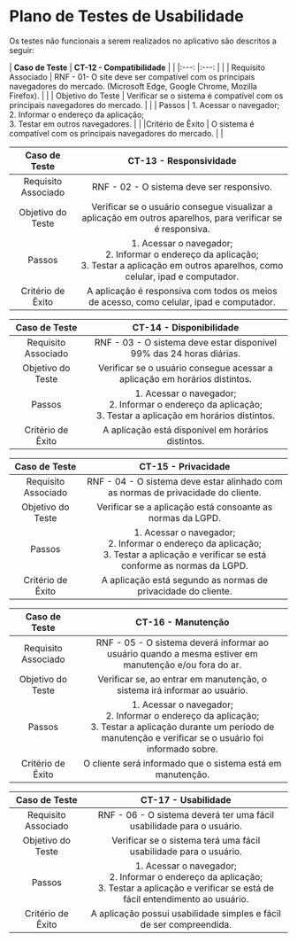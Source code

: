 # Plano de Testes de Usabilidade
Os testes não funcionais a serem realizados no aplicativo são descritos a seguir:

| **Caso de Teste** 	| **CT-12 - Compatibilidade** |                                                                                                       |
|:---:	|:---:	|                                                                                                                                           |
|	Requisito Associado | RNF - 01- O site deve ser compatível com os principais navegadores do mercado. (Microsoft Edge, Google Chrome, Mozilla Firefox). |  |
| Objetivo do Teste | Verificar se o sistema é compatível com os principais navegadores do mercado. |                                                       |
| Passos | 1. Acessar o navegador; <br> 2. Informar o endereço da aplicação;<br> 3. Testar em outros navegadores. |                                         |
|Critério de Êxito | O sistema é compatível com os principais navegadores do mercado. |                                                                     |


| **Caso de Teste** 	| CT-13 - Responsividade |
|:---:	|:---:	|
|	Requisito Associado | RNF - 02 - O sistema deve ser responsivo. |
| Objetivo do Teste | Verificar se o usuário consegue visualizar a aplicação em outros aparelhos, para verificar se é responsiva. |
| Passos | 1. Acessar o navegador; <br> 2. Informar o endereço da aplicação;<br> 3. Testar a aplicação em outros aparelhos, como celular, ipad e computador. |
|Critério de Êxito | 	A aplicação é responsiva com todos os meios de acesso, como celular, ipad e computador. |


| **Caso de Teste** 	| CT-14 - Disponibilidade |
|:---:	|:---:	|
|	Requisito Associado | RNF - 03 - O sistema deve estar disponível 99% das 24 horas diárias. |
| Objetivo do Teste | Verificar se o usuário consegue acessar a aplicação em horários distintos. |
| Passos | 1. Acessar o navegador; <br> 2. Informar o endereço da aplicação;<br> 3. Testar a aplicação em horários distintos. |
|Critério de Êxito | 	A aplicação está disponível em horários distintos. |


| **Caso de Teste** 	| CT-15 - Privacidade |
|:---:	|:---:	|
|	Requisito Associado | RNF - 04 - O sistema deve estar alinhado com as normas de privacidade do cliente. |
| Objetivo do Teste | Verificar se a aplicação está consoante as normas da LGPD. |
| Passos | 1. Acessar o navegador; <br> 2. Informar o endereço da aplicação;<br> 3. Testar a aplicação e verificar se está conforme as normas da LGPD. |
|Critério de Êxito | 	A aplicação está segundo as normas de privacidade do cliente. |


| **Caso de Teste** 	| CT-16 - Manutenção |
|:---:	|:---:	|
|	Requisito Associado | RNF - 05 - O sistema deverá informar ao usuário quando a mesma estiver em manutenção e/ou fora do ar. |
| Objetivo do Teste | Verificar se, ao entrar em manutenção, o sistema irá informar ao usuário. |
| Passos | 1. Acessar o navegador; <br> 2. Informar o endereço da aplicação;<br> 3. Testar a aplicação durante um período de manutenção e verificar se o usuário foi informado sobre. |
|Critério de Êxito | 	O cliente será informado que o sistema está em manutenção. |


| **Caso de Teste** 	| CT-17 - Usabilidade |
|:---:	|:---:	|
|	Requisito Associado | RNF - 06 - O sistema deverá ter uma fácil usabilidade para o usuário. |
| Objetivo do Teste | Verificar se o sistema terá uma fácil usabilidade para o usuário. |
| Passos | 1. Acessar o navegador; <br> 2. Informar o endereço da aplicação;<br> 3. Testar a aplicação e verificar se está de fácil entendimento ao usuário. |
|Critério de Êxito | 	A aplicação possui usabilidade simples e fácil de ser compreendida. |
